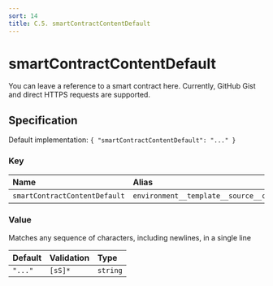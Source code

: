 ```yaml
---
sort: 14
title: C.5. smartContractContentDefault
---
```


# smartContractContentDefault

You can leave a reference to a smart contract here. Currently, GitHub Gist and direct HTTPS requests are supported.


## Specification

Default implementation: ```{ "smartContractContentDefault": "..." }```

### Key

| **Name** | **Alias** | **Methods** | **Category** |  
|:--|:--|:--|:--|
| ```smartContractContentDefault``` | ```environment__template__source__content``` | [setEnvironment](../methods//setEnvironment.html#options) | [Workspace](../options/#workspace) |

### Value

Matches any sequence of characters, including newlines, in a single line

| **Default** | **Validation** | **Type** |
|:--|:--|:--|
| ```"..."``` | ```[sS]*``` | ```string``` |

